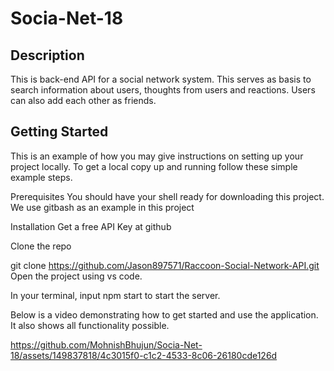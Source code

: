 # Socia-Net-18

## Description

This is back-end API for a social network system. This serves as basis to search information about users, thoughts from users and reactions. Users can also add each other as friends.

## Getting Started
This is an example of how you may give instructions on setting up your project locally. To get a local copy up and running follow these simple example steps.

Prerequisites
You should have your shell ready for downloading this project. We use gitbash as an example in this project

Installation
Get a free API Key at github

Clone the repo

git clone https://github.com/Jason897571/Raccoon-Social-Network-API.git
Open the project using vs code.

In your terminal, input npm start to start the server.

Below is a video demonstrating how to get started and use the application. It also shows all functionality possible.


https://github.com/MohnishBhujun/Socia-Net-18/assets/149837818/4c3015f0-c1c2-4533-8c06-26180cde126d

